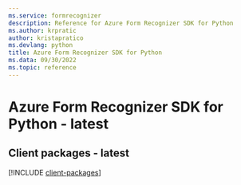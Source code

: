 ```yaml
---
ms.service: formrecognizer
description: Reference for Azure Form Recognizer SDK for Python
ms.author: krpratic
author: kristapratico
ms.devlang: python
title: Azure Form Recognizer SDK for Python
ms.data: 09/30/2022
ms.topic: reference
---
```

# Azure Form Recognizer SDK for Python - latest

## Client packages - latest
[!INCLUDE [client-packages](form-recognizer-client-index.md)]